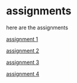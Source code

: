 # assignments
here are the assignments

[assignment 1](https://github.com/matsvdlaan/assignments/blob/master/assignment3%20(1).ipynb)

[assignment 2](https://github.com/matsvdlaan/assignments/blob/master/assignment4.ipynb)

[assignment 3](https://github.com/matsvdlaan/assignments/blob/master/Graded_assignment1.ipynb)

[assignment 4](https://github.com/matsvdlaan/assignments/blob/master/Graded_assignment_2.ipynb)
